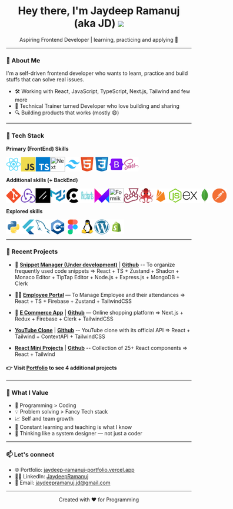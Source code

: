 <h1 align="center">Hey there, I'm Jaydeep Ramanuj (aka JD) <img src="https://media.giphy.com/media/hvRJCLFzcasrR4ia7z/giphy.gif" width="5%"></h1>

<p align="center">
  Aspiring Frontend Developer | learning, practicing and applying 🌱
</p>

---

### 🚀 About Me

I'm a self-driven frontend developer who wants to learn, practice and build stuffs that can solve real issues.

- 🛠️ Working with React, JavaScript, TypeScript, Next.js, Tailwind and few more
- 🧠 Technical Trainer turned Developer who love building and sharing
- 🔍 Building products that works (mostly 😄)

---

### 🔧 Tech Stack

**Primary (FrontEnd) Skills**

<div style="display:flex">
<img src="./techIcons/React.png" width="40" height="40" title="React"/>
<img src="./techIcons/JavaScript.png" width="40" height="40" title="JavaScript"/>
<img src="./techIcons/TypeScript.png" width="40" height="40" title="TypeScript"/>
<img src="https://img.icons8.com/fluent-systems-filled/512/FFFFFF/nextjs.png" width="40" height="40" title="Next"/>
<img src="./techIcons/TailwindCSS.png" width="40" height="40" title="TailwindCSS"/>
<img src="./techIcons/HTML5.png" width="40" height="40" title="HTML5"/>
<img src="./techIcons/CSS3.png" width="40" height="40" title="CSS3"/>
<img src="./techIcons/Bootstrap.png" width="40" height="40" title="Bootstrap"/>
<img src="./techIcons/Sass.png" width="40" height="40" title="Sass"/>
</div>

**Additional skills (+ BackEnd)**

<div style="display:flex">
<img src="./techIcons/Git.png" width="40" height="40" title="Git"/>
<img src="./techIcons/Redux.png" width="40" height="40" title="Redux"/>
<img src="./techIcons/Shadcn.png" width="40" height="40" title="Shadcn"/>
<img src="./techIcons/MaterialUI.png" width="40" height="40" title="MaterialUI"/>
<img src="./techIcons/Clerk.png" width="40" height="40" title="Clerk"/>
<img src="./techIcons/Recharts.png" width="40" height="40" title="Recharts"/>
<img src="./techIcons/Framer-motion.png" width="40" height="40" title="Framer"/>
<img src="https://cdn.zapier.com/storage/developer_cli/20e6b8d4515c7e1ed6f1db25a2a3d3f2_2.png" width="40" height="40" title="Formik"/>
<img src="./techIcons/Jest.png" width="40" height="40" title="Jest"/>
<img src="./techIcons/RTL.png" width="40" height="40" title="RTL"/>
<img src="./techIcons/Firebase.png" width="40" height="40" title="Firebase"/>
<img src="./techIcons/Node.js.png" width="40" height="40" title="Node"/>
<img src="./techIcons/Express.png" width="40" height="40" title="Express"/>
<img src="./techIcons/MongoDB.png" width="40" height="40" title="MongoDB"/>
<img src="./techIcons/Postman.png" width="40" height="40" title="Postman"/>
</div>

**Explored skills**

<div style="display:flex">
<img src="./techIcons/Python.png" width="40" height="40" title="Python"/>
<img src="./techIcons/Flutter.png" width="40" height="40" title="Flutter"/>
<img src="./techIcons/MySQL.png" width="40" height="40" title="MySQL"/>
<img src="./techIcons/Cpp.png" width="40" height="40" title="Cpp"/>
<img src="./techIcons/Figma.png" width="40" height="40" title="Figma"/>
<img src="./techIcons/Linux.png" width="40" height="40" title="Linux"/>
<img src="./techIcons/WordPress.png" width="40" height="40" title="WordPress"/>
<img src="./techIcons/Shopify.png" width="40" height="40" title="Shopify"/>
</div>

---

### 🔭 Recent Projects

- 🧠 **[Snippet Manager (Under development)](https://github.com/JaydeepRamanuj/Snippet-manager)** | **[Github](https://github.com/JaydeepRamanuj/Snippet-manager.git)** -- To organize frequently used code snippets
  => React + TS + Zustand + Shadcn + Monaco Editor + TipTap Editor + Node.js + Express.js + MongoDB + Clerk

- 👨‍💼 **[Employee Portal](https://employee-portal-jd.netlify.app/)** — To Manage Employee and their attendances
  => React + TS + Firebase + Zustand + TailwindCSS
- 🛒 **[E Commerce App](https://e-commerce-app-jaydeep-ramanujs-projects.vercel.app/)** | **[Github](https://github.com/JaydeepRamanuj/e-commerce-app)** — Online shopping platform
  => Next.js + Redux + Firebase + Clerk + TailwindCSS
- **[YouTube Clone](https://youtube-clone-jd.netlify.app/)** | **[Github](https://github.com/JaydeepRamanuj/youtube-clone)** -- YouTube clone with its official API
  => React + Tailwind + ContextAPI + TailwindCSS
- **[React Mini Projects](https://mini-react-projects-jd.netlify.app/)** | **[Github](https://github.com/JaydeepRamanuj/mini-react-projects)** -- Collection of 25+ React components
  => React + Tailwind

#### 👉 Visit [Portfolio](https://jaydeep-ramanuj-portfolio.vercel.app/) to see 4 additional projects

---

### 📌 What I Value

- 🧱 Programming > Coding
- 💡 Problem solving > Fancy Tech stack
- 📈 Self and team growth
- 🌱 Constant learning and teaching is what I know
- 🧠 Thinking like a system designer — not just a coder

---

### 📫 Let's connect

- 🌐 Portfolio: [jaydeep-ramanuj-portfolio.vercel.app](https://jaydeep-ramanuj-portfolio.vercel.app/)
- 🧑‍💻 LinkedIn: [JaydeepRamanuj](https://www.linkedin.com/in/jaydeep-ramanuj)
- 📩 Email: <jaydeepramanuj.jd@gmail.com>

---

<p align="center">Created with ❤️ for Programming</p>
